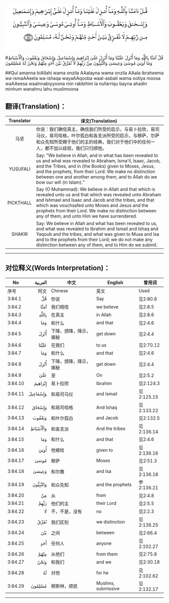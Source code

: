 ![003:084](images/003_084.gif)

#قُلْ آمَنَّا بِاللَّهِ وَمَا أُنْزِلَ عَلَيْنَا وَمَا أُنْزِلَ عَلَىٰ إِبْرَاهِيمَ وَإِسْمَاعِيلَ وَإِسْحَاقَ وَيَعْقُوبَ وَالْأَسْبَاطِ وَمَا أُوتِيَ مُوسَىٰ وَعِيسَىٰ وَالنَّبِيُّونَ مِنْ رَبِّهِمْ لَا نُفَرِّقُ بَيْنَ أَحَدٍ مِنْهُمْ وَنَحْنُ لَهُ مُسْلِمُونَ 

##Qul amanna biAllahi wama onzila AAalayna wama onzila AAala ibraheema wa-ismaAAeela wa-ishaqa wayaAAqooba waal-asbati wama ootiya moosa waAAeesa waalnnabiyyoona min rabbihim la nufarriqu bayna ahadin minhum wanahnu lahu muslimoona 

## 翻译(Translation)：

| Translator | 译文(Translation)                                            |
| :--------: | ------------------------------------------------------------ |
|    马坚    | 你说：我们确信真主，确信我们所受的启示，与易卜拉欣，易司马仪，易司哈格，叶尔孤白和各支派所受的启示，与穆萨，尔萨和众先知所受赐于他们的主的经典，我们对于他们中的任何一人，都不加以歧视，我们只归顺他。 |
|  YUSUFALI  | Say: "We believe in Allah, and in what has been revealed to us and what was revealed to Abraham, Isma'il, Isaac, Jacob, and the Tribes, and in (the Books) given to Moses, Jesus, and the prophets, from their Lord: We make no distinction between one and another among them, and to Allah do we bow our will (in Islam)." |
| PICKTHALL  | Say (O Muhammad): We believe in Allah and that which is revealed unto us and that which was revealed unto Abraham and Ishmael and Isaac and Jacob and the tribes, and that which was vouchsafed unto Moses and Jesus and the prophets from their Lord. We make no distinction between any of them, and unto Him we have surrendered. |
|   SHAKIR   | Say: We believe in Allah and what has been revealed to us, and what was revealed to Ibrahim and Ismail and Ishaq and Yaqoub and the tribes, and what was given to Musa and Isa and to the prophets from their Lord; we do not make any distinction between any of them, and to Him do we submit. |

---

## 对位释义(Words Interpretation)：

| No   | العربية | 中文    | English | 曾用词 |
| ---- | ------: | ------- | ------- | ------ |
| 序号 |    阿文 | Chinese | 英文    | Used   |
| 3:84.1  | قُلْ       | 你说                   | Say                 | 见2:80.8   |
| 3:84.2  | آمَنَّا     | 我们相信               | we believe          | 见2:8.5    |
| 3:84.3  | بِاللَّهِ    | 在真主                 | in Allah            | 见2:8.6    |
| 3:84.4  | وَمَا      | 和什么                 | and that            | 见2:4.6    |
| 3:84.5  | أُنْزِلَ     | 下降，颁降，降示，揭秘 | get down            | 见2:4.4    |
| 3:84.6  | عَلَيْنَا    | 在我们                 | to us               | 见2:70.12  |
| 3:84.7  | وَمَا      | 和什么                 | and that            | 见2:4.6    |
| 3:84.8  | أُنْزِلَ     | 下降，颁降，降示，揭秘 | get down            | 见2:4.4    |
| 3:84.9  | عَلَىٰ      | 至                     | On                  | 见2:5.2    |
| 3:84.10 | إِبْرَاهِيمَ  | 易卜拉欣               | Ibrahim             | 见2:124.3  |
| 3:84.11 | وَإِسْمَاعِيلَ | 和易司马仪             | and Ismail          | 见2:125.15 |
| 3:84.12 | وَإِسْحَاقَ   | 和易司哈格             | And Ishaq           | 见2:133.22 |
| 3:84.13 | وَيَعْقُوبَ   | 和叶尔孤白             | and Jacob           | 见2:132.5  |
| 3:84.14 | وَالْأَسْبَاطِ | 和各支派               | And the tribes      | 见2:136.14 |
| 3:84.15 | وَمَا      | 和什么                 | and that            | 见2:4.6    |
| 3:84.16 | أُوتِيَ     | 他被给                 | given to            | 见2:136.16 |
| 3:84.17 | مُوسَىٰ     | 穆萨                   | Moses               | 见2:51.3   |
| 3:84.18 | وَعِيسَىٰ    | 和尔撒                 | and Isa             | 见2:136.18 |
| 3:84.19 | وَالنَّبِيُّونَ | 和众先知               | and the prophets    | 参2:136.21 |
| 3:84.20 | مِنْ       | 从                     | from                | 见2:4.8    |
| 3:84.21 | رَبِّهِمْ     | 他们的主               | their Lord          | 见2:5.5    |
| 3:84.22 | لَا       | 不，不是，没有         | no                  | 见2:2.3    |
| 3:84.23 | نُفَرِّقُ     | 我们区别               | we distinction      | 见2:136.25 |
| 3:84.24 | بَيْنَ      | 之间                   | between             | 见2:66.4   |
| 3:84.25 | أَحَدٍ      | 任何人                 | anyone              | 见2:102.27 |
| 3:84.26 | مِنْهُمْ     | 从他们                 | from them           | 见2:75.8   |
| 3:84.27 | وَنَحْنُ     | 和我们                 | and we              | 见2:30.18  |
| 3:84.28 | لَهُ       | 对他                   | for he              | 见2:102.62 |
| 3:84.29 | مُسْلِمُونَ   | 穆斯林，顺民           | Muslims, submissive | 见2:132.17 |

---
